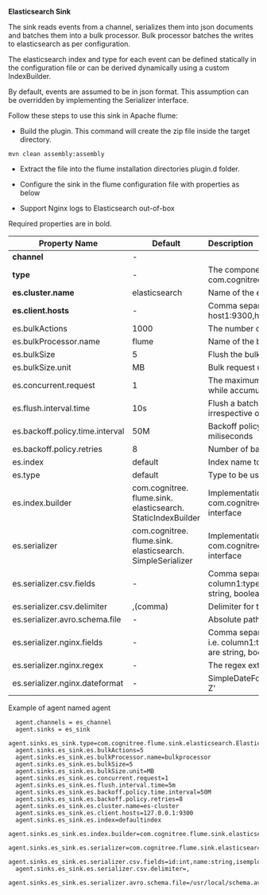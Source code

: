 **Elasticsearch Sink**

The sink reads events from a channel, serializes them into json documents and batches them into a bulk processor.
Bulk processor batches the writes to elasticsearch as per configuration.

The elasticsearch index and type for each event can be defined statically in the configuration file or can be derived dynamically using a custom IndexBuilder.

By default, events are assumed to be in json format.
This assumption can be overridden by implementing the Serializer interface.

Follow these steps to use this sink in Apache flume:

* Build the plugin. This command will create the zip file inside the target directory.

`mvn clean assembly:assembly`

* Extract the file into the flume installation directories plugin.d folder.

* Configure the sink in the flume configuration file with properties as below

* Support Nginx logs to Elasticsearch out-of-box

Required properties are in bold.

| Property Name                              | Default | Description                                                                                   |
|--------------------------------------------|--------------|:----------------------------------------------------------------------------------------------|
| **channel**                                | -              |                                                                                               |
| **type**                                   | -              | The component type name, has to be com.cognitree.flume.sink.elasticsearch.ElasticSearchSink   |
| **es.cluster.name**                        | elasticsearch  | Name of the elasticsearch cluster to connect to                                               |
| **es.client.hosts**                        | -              | Comma separated hostname:port pairs ex: host1:9300,host2:9300. The default port is 9300       |
| es.bulkActions                             | 1000           | The number of actions to batch into a request                                                 |
| es.bulkProcessor.name                      | flume          | Name of the bulk processor                                                                    |
| es.bulkSize                                | 5              | Flush the bulk request every mentioned size                                                   |
| es.bulkSize.unit                           | MB             | Bulk request unit, supported values are KB and MB                                             |
| es.concurrent.request                      | 1              | The maximum number of concurrent requests to allow while accumulating new bulk requests       |
| es.flush.interval.time                     | 10s            | Flush a batch as a bulk request every mentioned seconds irrespective of the number of requests|
| es.backoff.policy.time.interval            | 50M            | Backoff policy time interval, wait initially for the 50 miliseconds                           |
| es.backoff.policy.retries                  | 8              | Number of backoff policy retries                                                              |
| es.index                                   | default        | Index name to be used to store the documents                                                  |
| es.type                                    | default        | Type to be used to store the documents                                                        |
| es.index.builder                           |com.cognitree.<br>flume.sink.<br>elasticsearch.<br>StaticIndexBuilder          | Implementation of com.cognitree.flume.sink.elasticsearch.IndexBuilder interface |
| es.serializer                              |com.cognitree.<br>flume.sink.<br>elasticsearch.<br>SimpleSerializer            | Implementation of com.cognitree.flume.sink.elasticsearch.Serializer interface |
| es.serializer.csv.fields                   | -              | Comma separated csv field name with data type i.e. column1:type1,column2:type2, Supported data types are string, boolean, int and float |
| es.serializer.csv.delimiter                | ,(comma)       | Delimiter for the data in flume event body|
| es.serializer.avro.schema.file             | -              | Absolute path for the schema configuration file |
| es.serializer.nginx.fields                 | -              | Comma separated nginx logs field name with data type i.e. column1:type1,column2:type2, Supported data types are string, boolean, int, float, long, date |
| es.serializer.nginx.regex                  | -              | The regex extractor for the ngxin log format |
| es.serializer.nginx.dateformat             | -              | SimpleDateFormat format, like 'dd/MMM/yyyy HH:mm:ss Z' |

Example of agent named agent

````
  agent.channels = es_channel
  agent.sinks = es_sink
  agent.sinks.es_sink.type=com.cognitree.flume.sink.elasticsearch.ElasticSearchSink
  agent.sinks.es_sink.es.bulkActions=5
  agent.sinks.es_sink.es.bulkProcessor.name=bulkprocessor
  agent.sinks.es_sink.es.bulkSize=5
  agent.sinks.es_sink.es.bulkSize.unit=MB
  agent.sinks.es_sink.es.concurrent.request=1
  agent.sinks.es_sink.es.flush.interval.time=5m
  agent.sinks.es_sink.es.backoff.policy.time.interval=50M
  agent.sinks.es_sink.es.backoff.policy.retries=8
  agent.sinks.es_sink.es.cluster.name=es-cluster
  agent.sinks.es_sink.es.client.hosts=127.0.0.1:9300
  agent.sinks.es_sink.es.index=defaultindex
  agent.sinks.es_sink.es.index.builder=com.cognitree.flume.sink.elasticsearch.HeaderBasedIndexBuilder
  agent.sinks.es_sink.es.serializer=com.cognitree.flume.sink.elasticsearch.SimpleSerializer
  agent.sinks.es_sink.es.serializer.csv.fields=id:int,name:string,isemployee:boolean,leaves:float
  agent.sinks.es_sink.es.serializer.csv.delimiter=,
  agent.sinks.es_sink.es.serializer.avro.schema.file=/usr/local/schema.avsc
````
